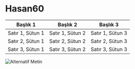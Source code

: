 # Hasan60
| Başlık 1      | Başlık 2      | Başlık 3      |
| ------------- | ------------- | ------------- |
| Satır 1, Sütun 1 | Satır 1, Sütun 2 | Satır 1, Sütun 3 |
| Satır 2, Sütun 1 | Satır 2, Sütun 2 | Satır 2, Sütun 3 |
| Satır 3, Sütun 1 | Satır 3, Sütun 2 | Satır 3, Sütun 3 |


![Alternatif Metin]([https://www.istockphoto.com/tr/foto%C4%9Fraf/tcg-anadolu-amphibious-assault-ship-istanbul-turkey-gm1491886258-516108219?searchscope=image%2Cfilm](https://media.istockphoto.com/id/1491886258/tr/foto%C4%9Fraf/tcg-anadolu-amphibious-assault-ship-istanbul-turkey.jpg?s=1024x1024&w=is&k=20&c=iwmCr7vo-NfGoYJ5Zcwa53u2RPabOf6DjziiEbCO_4I=))
